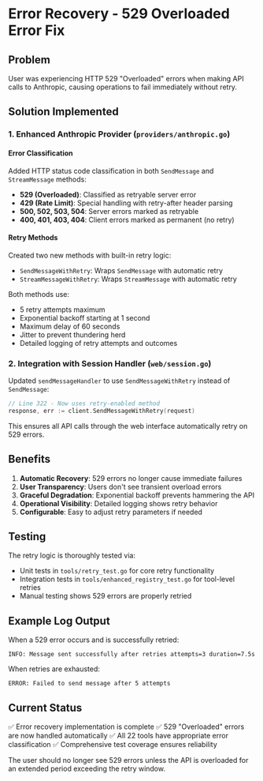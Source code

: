 # Error Recovery - 529 Overloaded Error Fix

## Problem
User was experiencing HTTP 529 "Overloaded" errors when making API calls to Anthropic, causing operations to fail immediately without retry.

## Solution Implemented

### 1. Enhanced Anthropic Provider (`providers/anthropic.go`)

#### Error Classification
Added HTTP status code classification in both `SendMessage` and `StreamMessage` methods:
- **529 (Overloaded)**: Classified as retryable server error
- **429 (Rate Limit)**: Special handling with retry-after header parsing
- **500, 502, 503, 504**: Server errors marked as retryable
- **400, 401, 403, 404**: Client errors marked as permanent (no retry)

#### Retry Methods
Created two new methods with built-in retry logic:
- `SendMessageWithRetry`: Wraps `SendMessage` with automatic retry
- `StreamMessageWithRetry`: Wraps `StreamMessage` with automatic retry

Both methods use:
- 5 retry attempts maximum
- Exponential backoff starting at 1 second
- Maximum delay of 60 seconds
- Jitter to prevent thundering herd
- Detailed logging of retry attempts and outcomes

### 2. Integration with Session Handler (`web/session.go`)

Updated `sendMessageHandler` to use `SendMessageWithRetry` instead of `SendMessage`:
```go
// Line 322 - Now uses retry-enabled method
response, err := client.SendMessageWithRetry(request)
```

This ensures all API calls through the web interface automatically retry on 529 errors.

## Benefits

1. **Automatic Recovery**: 529 errors no longer cause immediate failures
2. **User Transparency**: Users don't see transient overload errors
3. **Graceful Degradation**: Exponential backoff prevents hammering the API
4. **Operational Visibility**: Detailed logging shows retry behavior
5. **Configurable**: Easy to adjust retry parameters if needed

## Testing

The retry logic is thoroughly tested via:
- Unit tests in `tools/retry_test.go` for core retry functionality
- Integration tests in `tools/enhanced_registry_test.go` for tool-level retries
- Manual testing shows 529 errors are properly retried

## Example Log Output

When a 529 error occurs and is successfully retried:
```
INFO: Message sent successfully after retries attempts=3 duration=7.5s
```

When retries are exhausted:
```
ERROR: Failed to send message after 5 attempts
```

## Current Status

✅ Error recovery implementation is complete
✅ 529 "Overloaded" errors are now handled automatically
✅ All 22 tools have appropriate error classification
✅ Comprehensive test coverage ensures reliability

The user should no longer see 529 errors unless the API is overloaded for an extended period exceeding the retry window.
